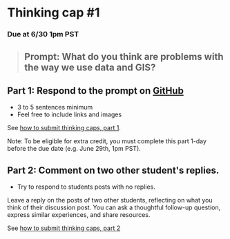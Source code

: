 # Thinking cap #1
### Due at 6/30 1pm PST

> ## **Prompt**: What do you think are problems with the way we use data and GIS?

## Part 1: Respond to the prompt on [GitHub](https://github.com/albertkun/211A-ASIAAM-191A/discussions/2)
 - 3 to 5 sentences minimum
 - Feel free to include links and images

See [how to submit thinking caps, part 1](../Guides/thinking_caps.md).

Note: To be eligible for extra credit, you must complete this part 1-day before the due date (e.g. June 29th, 1pm PST).

## Part 2: Comment on two other student's replies.
 - Try to respond to students posts with no replies.

Leave a reply on the posts of two other students, reflecting on what you think of their discussion post. You can ask a thoughtful follow-up question, express similar experiences, and share resources.

See [how to submit thinking caps, part 2](../Guides/thinking_caps.md)
